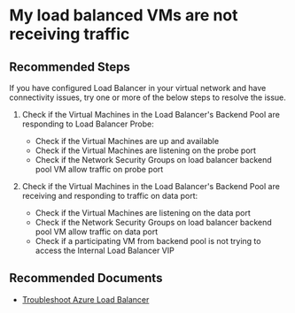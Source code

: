 <properties
	pageTitle="My load balanced VMs are not receiving traffic"
	description="Troubleshoot connectivity issues to the load balanced virtual machines in your virtual network"
	service="microsoft.network"
	resource="loadbalancers"
	authors="radwiv"
	ms.author="radwiv"
	category="Connectivity"
	searchTags=""
	displayOrder="1"
	selfHelpType="resource"
	supportTopicIds=""
	resourceTags=""
	productPesIds=""
	cloudEnvironments="public"
	articleId="8ae1e668-23e1-42d7-8e23-5fb74f1962e7"
/>

# My load balanced VMs are not receiving traffic

## **Recommended Steps**

If you have configured Load Balancer in your virtual network and have connectivity issues, try one or more of the below steps to resolve the issue.<br>

1. Check if the Virtual Machines in the Load Balancer's Backend Pool are responding to Load Balancer Probe:

	* Check if the Virtual Machines are up and available
	* Check if the Virtual Machines are listening on the probe port
	* Check if the Network Security Groups on load balancer backend pool VM allow traffic on probe port

2. Check if the Virtual Machines in the Load Balancer's Backend Pool are receiving and responding to traffic on data port:

	* Check if the Virtual Machines are listening on the data port
	* Check if the Network Security Groups on load balancer backend pool VM allow traffic on data port
	* Check if a participating VM from backend pool is not trying to access the Internal Load Balancer VIP

## **Recommended Documents**

* [Troubleshoot Azure Load Balancer](https://docs.microsoft.com/azure/load-balancer/load-balancer-troubleshoot)
